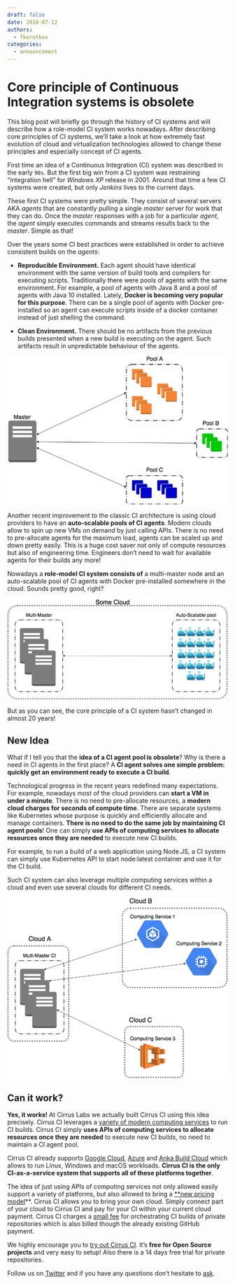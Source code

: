 ```yaml
---
draft: false
date: 2018-07-12
authors:
  - fkorotkov
categories:
  - announcement
---
```


# Core principle of Continuous Integration systems is obsolete

This blog post will briefly go through the history of CI systems and will describe how a role-model CI system works nowadays. After describing core principles of CI systems, we’ll take a look at how extremely fast evolution of cloud and virtualization technologies allowed to change these principles and especially concept of CI agents.

<!-- more -->

First time an idea of a Continuous Integration (CI) system was described in the early `90s`. But the first big win from a CI system was restraining “integration hell” for *Windows XP* release in 2001. Around that time a few CI systems were created, but only *Jenkins* lives to the current days.

These first CI systems were pretty simple. They consist of several servers AKA *agents* that are constantly pulling a single *master* server for work that they can do. Once the *master* responses with a job for a particular *agent*, the *agent* simply executes commands and streams results back to the *master*. Simple as that!

Over the years some CI best practices were established in order to achieve consistent builds on the *agents*:

* **Reproducible Environment.** Each agent should have identical environment with the same version of build tools and compilers for executing scripts. Traditionally there were pools of agents with the same environment. For example, a pool of agents with Java 8 and a pool of agents with Java 10 installed. Lately, **Docker is becoming very popular for this purpose**. There can be a single pool of agents with Docker pre-installed so an agent can execute scripts inside of a docker container instead of just shelling the command.

* **Clean Environment.** There should be no artifacts from the previous builds presented when a new build is executing on the agent. Such artifacts result in unpredictable behaviour of the agents.

![](/blog/images/schema-traditional-ci.png)

Another recent improvement to the classic CI architecture is using cloud providers to have an **auto-scalable pools of CI agents**. Modern clouds allow to spin up new VMs on demand by just calling APIs. There is no need to pre-allocate agents for the maximum load, agents can be scaled up and down pretty easily. This is a huge cost saver not only of compute resources but also of engineering time. Engineers don’t need to wait for available agents for their builds any more!

Nowadays a **role-model CI system consists of** a multi-master node and an auto-scalable pool of CI agents with Docker pre-installed somewhere in the cloud. Sounds pretty good, right?

![](/blog/images/schema-of-role-model.png)

But as you can see, the core principle of a CI system hasn’t changed in almost 20 years!

## New Idea

What if I tell you that the **idea of a CI agent pool is obsolete**? Why is there a need in CI agents in the first place? A **CI agent solves one simple problem: quickly get an environment ready to execute a CI build**.

Technological progress in the recent years redefined many expectations. For example, nowadays most of the cloud providers can **start a VM in under a minute**. There is no need to pre-allocate resources, a **modern cloud charges for seconds of compute time**. There are separate systems like Kubernetes whose purpose is quickly and efficiently allocate and manage containers. **There is no need to do the same job by maintaining CI agent pools**! One can simply **use APIs of computing services to allocate resources once they are needed** to execute new CI builds.

For example, to run a build of a web application using Node.JS, a CI system can simply use Kubernetes API to start node:latest container and use it for the CI build.

Such CI system can also leverage multiple computing services within a cloud and even use several clouds for different CI needs.

![](/blog/images/schema-new-architecture.png)

## Can it work?

**Yes, it works!** At Cirrus Labs we actually built Cirrus CI using this idea precisely. Cirrus CI leverages a [variety of modern computing services](https://cirrus-ci.org/guide/supported-computing-services/) to run CI builds. Cirrus CI simply **uses APIs of computing services to allocate resources once they are needed** to execute new CI builds, no need to maintain a CI agent pool.

Cirrus CI already supports [Google Cloud](https://cloud.google.com/), [Azure](https://azure.microsoft.com/) and [Anka Build Cloud](https://veertu.com/anka-technology/) which allows to run Linux, Windows and macOS workloads. **Cirrus CI is the only CI-as-a-service system that supports all of these platforms together**.

The idea of just using APIs of computing services not only allowed easily support a variety of platforms, but also allowed to bring a [**new pricing model](https://cirrus-ci.org/pricing/)**. Cirrus CI allows you to bring your own cloud. Simply connect part of your cloud to Cirrus CI and pay for your CI within your current cloud payment. Cirrus CI charges a [small fee](https://cirrus-ci.org/pricing/) for orchestrating CI builds of private repositories which is also billed though the already existing GitHub payment.

We highly encourage you to [try out Cirrus CI](https://cirrus-ci.org/guide/quick-start/). It’s **free for Open Source projects** and very easy to setup! Also there is a 14 days free trial for private repositories.

Follow us on [Twitter](https://twitter.com/cirrus_labs) and if you have any questions don’t hesitate to [ask](https://cirrus-ci.org/support/).
